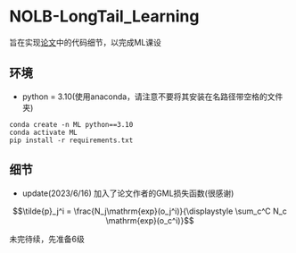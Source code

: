 # NOLB-LongTail_Learning
旨在实现[论文](https://arxiv.org/abs/2303.03630)中的代码细节，以完成ML课设

## 环境
* python = 3.10(使用anaconda，请注意不要将其安装在名路径带空格的文件夹)

```
conda create -n ML python==3.10
conda activate ML
pip install -r requirements.txt
```
## 细节

* update(2023/6/16) 加入了论文作者的GML损失函数(很感谢)


$$\tilde{p}_j^i = \frac{N_j\mathrm{exp}(o_j^i)}{\displaystyle \sum_c^C N_c \mathrm{exp}(o_c^i)}$$

未完待续，先准备6级
